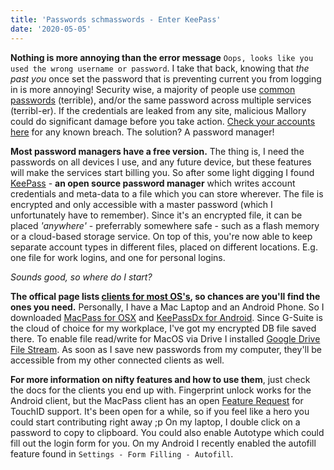 ```yaml
---
title: 'Passwords schmasswords - Enter KeePass'
date: '2020-05-05'
---
```


**Nothing is more annoying than the error message** `Oops, looks like you used the wrong username or password`. I take that back, knowing that *the past you* once set the password that is preventing current you from logging in is more annoying! Security wise, a majority of people use [common passwords](https://en.wikipedia.org/wiki/List_of_the_most_common_passwords) (terrible), and/or the same password across multiple services (terribl-er). If the credentials are leaked from any site, malicious Mallory could do significant damage before you take action. [Check your accounts here](https://en.wikipedia.org/wiki/List_of_the_most_common_passwords) for any known breach. The solution? A password manager!

**Most password managers have a free version.** The thing is, I need the passwords on all devices I use, and any future device, but these features will make the services start billing you. So after some light digging I found [KeePass](https://keepass.info/) - **an open source password manager** which writes account credentials and meta-data to a file which you can store wherever. The file is encrypted and only accessible with a master password (which I unfortunately have to remember). Since it's an encrypted file, it can be placed *'anywhere'* - preferrably somewhere safe - such as a flash memory or a cloud-based storage service. On top of this, you're now able to keep separate account types in different files, placed on different locations. E.g. one file for work logins, and one for personal logins. 

*Sounds good, so where do I start?*

**The offical page lists [clients for most OS's](https://keepass.info/download.html), so chances are you'll find the ones you need.** Personally, I have a Mac Laptop and an Android Phone. So I downloaded [MacPass for OSX](https://macpassapp.org/) and [KeePassDx for Android](https://play.google.com/store/apps/details?id=com.kunzisoft.keepass.free). Since G-Suite is the cloud of choice for my workplace, I've got my encrypted DB file saved there. To enable file read/write for MacOS via Drive I installed [Google Drive File Stream](https://www.google.com/drive/download/). As soon as I save new passwords from my computer, they'll be accessible from my other connected clients as well.    

**For more information on nifty features and how to use them**, just check the docs for the clients you end up with. Fingerprint unlock works for the Android client, but the MacPass client has an open [Feature Request](https://github.com/MacPass/MacPass/issues/514) for TouchID support. It's been open for a while, so if you feel like a hero you could start contributing right away ;p
On my laptop, I double click on a password to copy to clipboard. You could also enable Autotype which could fill out the login form for you. On my Android I recently enabled the autofill feature found in `Settings - Form Filling - Autofill`.
